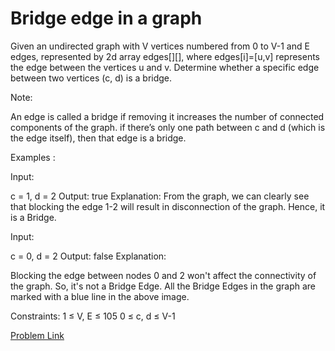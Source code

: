 # Bridge edge in a graph

Given an undirected graph with V vertices numbered from 0 to V-1 and E edges, represented by 2d array edges[][], where edges[i]=[u,v] represents the edge between the vertices u and v. Determine whether a specific edge between two vertices (c, d) is a bridge.

Note:

An edge is called a bridge if removing it increases the number of connected components of the graph.
if there’s only one path between c and d (which is the edge itself), then that edge is a bridge.

Examples :

Input:

c = 1, d = 2
Output: true
Explanation: From the graph, we can clearly see that blocking the edge 1-2 will result in disconnection of the graph.
Hence, it is a Bridge.

Input:

c = 0, d = 2
Output: false
Explanation:

Blocking the edge between nodes 0 and 2 won't affect the connectivity of the graph.
So, it's not a Bridge Edge. All the Bridge Edges in the graph are marked with a blue line in the above image.


Constraints:
1 ≤ V, E ≤ 105
0 ≤ c, d ≤ V-1

[Problem Link](https://www.geeksforgeeks.org/problems/bridge-edge-in-graph/1)
